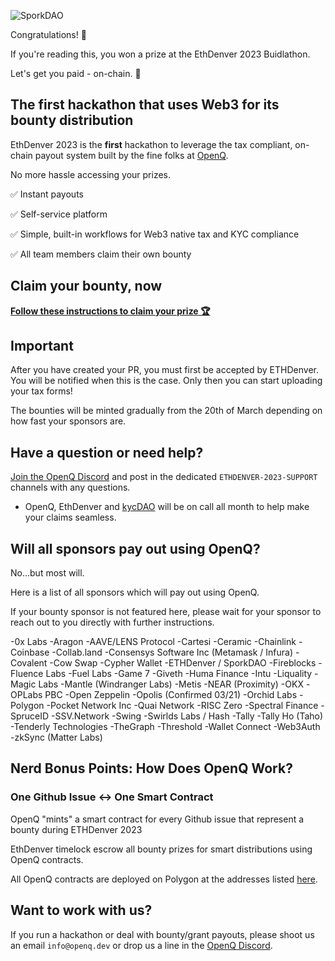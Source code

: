 ![SporkDAO](https://uploads-ssl.webflow.com/636c2fd57def6f9c4bf33a90/638e491bdca18a766798d5c6_ETH_main_ethdenver2023%2Bcopy%201-p-1600.png)

Congratulations! 🎉

If you're reading this, you won a prize at the EthDenver 2023 Buidlathon.

Let's get you paid - on-chain. 💸

## The first hackathon that uses Web3 for its bounty distribution
EthDenver 2023 is the **first** hackathon to leverage the tax compliant, on-chain payout system built by the fine folks at [OpenQ](https://openq.dev).

No more hassle accessing your prizes.

✅ Instant payouts

✅ Self-service platform

✅ Simple, built-in workflows for Web3 native tax and KYC compliance

✅ All team members claim their own bounty

## Claim your bounty, now

**[Follow these instructions to claim your prize 🏆](https://docs.openq.dev/hackathon-winner/project-submission)**

## Important

After you have created your PR, you must first be accepted by ETHDenver. You will be notified when this is the case. Only then you can start uploading your tax forms!

The bounties will be minted gradually from the 20th of March depending on how fast your sponsors are.

## Have a question or need help?

[Join the OpenQ Discord](https://discord.com/invite/puQVqEvVXn) and post in the dedicated `ETHDENVER-2023-SUPPORT` channels with any questions.

- OpenQ, EthDenver and [kycDAO](https://kycdao.xyz/) will be on call all month to help make your claims seamless.

## Will all sponsors pay out using OpenQ?

No...but most will.

Here is a list of all sponsors which will pay out using OpenQ.

If your bounty sponsor is not featured here, please wait for your sponsor to reach out to you directly with further instructions.

-0x Labs
-Aragon
-AAVE/LENS Protocol
-Cartesi
-Ceramic
-Chainlink
-Coinbase
-Collab.land
-Consensys Software Inc (Metamask / Infura)
-Covalent
-Cow Swap
-Cypher Wallet
-ETHDenver / SporkDAO
-Fireblocks
-Fluence Labs
-Fuel Labs
-Game 7
-Giveth
-Huma Finance
-Intu
-Liquality
-Magic Labs
-Mantle (Windranger Labs)
-Metis
-NEAR (Proximity)
-OKX
-OPLabs PBC
-Open Zeppelin
-Opolis (Confirmed 03/21)
-Orchid Labs
-Polygon
-Pocket Network Inc
-Quai Network
-RISC Zero
-Spectral Finance
-SpruceID
-SSV.Network
-Swing
-Swirlds Labs / Hash
-Tally
-Tally Ho (Taho)
-Tenderly Technologies
-TheGraph
-Threshold
-Wallet Connect
-Web3Auth
-zkSync (Matter Labs)

## Nerd Bonus Points: How Does OpenQ Work?

### One Github Issue <-> One Smart Contract

OpenQ "mints" a smart contract for every  Github issue that represent a bounty during ETHDenver 2023

EthDenver timelock escrow all bounty prizes for smart distributions using OpenQ contracts.

All OpenQ contracts are deployed on Polygon at the addresses listed [here](https://docs.openq.dev/reference/contract-addresses).

## Want to work with us?

If you run a hackathon or deal with bounty/grant payouts, please shoot us an email `info@openq.dev` or drop us a line in the [OpenQ Discord](https://discord.com/invite/puQVqEvVXn).
